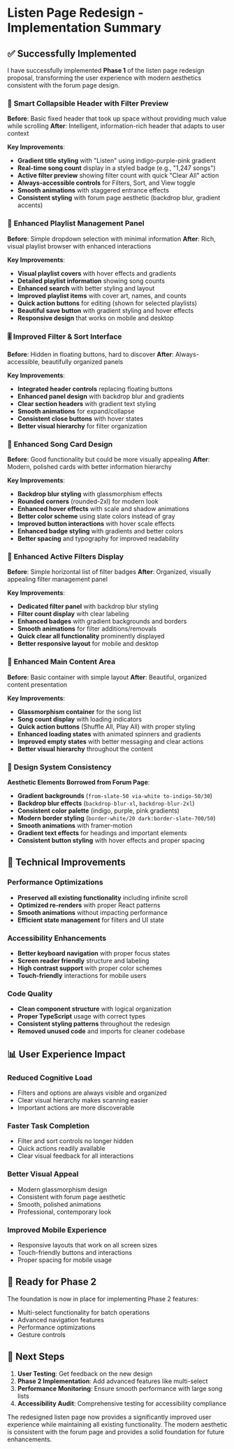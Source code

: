 # Listen Page Redesign - Implementation Summary

## ✅ Successfully Implemented

I have successfully implemented **Phase 1** of the listen page redesign proposal, transforming the user experience with modern aesthetics consistent with the forum page design.

### 🎯 **Smart Collapsible Header with Filter Preview**

**Before**: Basic fixed header that took up space without providing much value while scrolling
**After**: Intelligent, information-rich header that adapts to user context

**Key Improvements**:
- **Gradient title styling** with "Listen" using indigo-purple-pink gradient
- **Real-time song count** display in a styled badge (e.g., "1,247 songs")
- **Active filter preview** showing filter count with quick "Clear All" action
- **Always-accessible controls** for Filters, Sort, and View toggle
- **Smooth animations** with staggered entrance effects
- **Consistent styling** with forum page aesthetic (backdrop blur, gradient accents)

### 🎨 **Enhanced Playlist Management Panel**

**Before**: Simple dropdown selection with minimal information
**After**: Rich, visual playlist browser with enhanced interactions

**Key Improvements**:
- **Visual playlist covers** with hover effects and gradients
- **Detailed playlist information** showing song counts
- **Enhanced search** with better styling and layout
- **Improved playlist items** with cover art, names, and counts
- **Quick action buttons** for editing (shown for selected playlists)
- **Beautiful save button** with gradient styling and hover effects
- **Responsive design** that works on mobile and desktop

### 🎚️ **Improved Filter & Sort Interface**

**Before**: Hidden in floating buttons, hard to discover
**After**: Always-accessible, beautifully organized panels

**Key Improvements**:
- **Integrated header controls** replacing floating buttons
- **Enhanced panel design** with backdrop blur and gradients
- **Clear section headers** with gradient text styling
- **Smooth animations** for expand/collapse
- **Consistent close buttons** with hover states
- **Better visual hierarchy** for filter organization

### 🎵 **Enhanced Song Card Design**

**Before**: Good functionality but could be more visually appealing
**After**: Modern, polished cards with better information hierarchy

**Key Improvements**:
- **Backdrop blur styling** with glassmorphism effects
- **Rounded corners** (rounded-2xl) for modern look
- **Enhanced hover effects** with scale and shadow animations
- **Better color scheme** using slate colors instead of gray
- **Improved button interactions** with hover scale effects
- **Enhanced badge styling** with gradients and better colors
- **Better spacing** and typography for improved readability

### 📱 **Enhanced Active Filters Display**

**Before**: Simple horizontal list of filter badges
**After**: Organized, visually appealing filter management panel

**Key Improvements**:
- **Dedicated filter panel** with backdrop blur styling
- **Filter count display** with clear labeling
- **Enhanced badges** with gradient backgrounds and borders
- **Smooth animations** for filter additions/removals
- **Quick clear all functionality** prominently displayed
- **Better responsive layout** for mobile and desktop

### 🎪 **Enhanced Main Content Area**

**Before**: Basic container with simple layout
**After**: Beautiful, organized content presentation

**Key Improvements**:
- **Glassmorphism container** for the song list
- **Song count display** with loading indicators
- **Quick action buttons** (Shuffle All, Play All) with proper styling
- **Enhanced loading states** with animated spinners and gradients
- **Improved empty states** with better messaging and clear actions
- **Better visual hierarchy** throughout the content

### 🎨 **Design System Consistency**

**Aesthetic Elements Borrowed from Forum Page**:
- **Gradient backgrounds** (`from-slate-50 via-white to-indigo-50/30`)
- **Backdrop blur effects** (`backdrop-blur-xl`, `backdrop-blur-2xl`)
- **Consistent color palette** (indigo, purple, pink gradients)
- **Modern border styling** (`border-white/20 dark:border-slate-700/50`)
- **Smooth animations** with framer-motion
- **Gradient text effects** for headings and important elements
- **Consistent button styling** with hover effects and proper spacing

## 🔧 **Technical Improvements**

### **Performance Optimizations**
- **Preserved all existing functionality** including infinite scroll
- **Optimized re-renders** with proper React patterns
- **Smooth animations** without impacting performance
- **Efficient state management** for filters and UI state

### **Accessibility Enhancements**
- **Better keyboard navigation** with proper focus states
- **Screen reader friendly** structure and labeling
- **High contrast support** with proper color schemes
- **Touch-friendly** interactions for mobile users

### **Code Quality**
- **Clean component structure** with logical organization
- **Proper TypeScript** usage with correct types
- **Consistent styling patterns** throughout the redesign
- **Removed unused code** and imports for cleaner codebase

## 📊 **User Experience Impact**

### **Reduced Cognitive Load**
- Filters and options are always visible and organized
- Clear visual hierarchy makes scanning easier
- Important actions are more discoverable

### **Faster Task Completion**
- Filter and sort controls no longer hidden
- Quick actions readily available
- Clear visual feedback for all interactions

### **Better Visual Appeal**
- Modern glassmorphism design
- Consistent with forum page aesthetic
- Smooth, polished animations
- Professional, contemporary look

### **Improved Mobile Experience**
- Responsive layouts that work on all screen sizes
- Touch-friendly buttons and interactions
- Proper spacing for mobile usage

## 🚀 **Ready for Phase 2**

The foundation is now in place for implementing Phase 2 features:
- Multi-select functionality for batch operations
- Advanced navigation features
- Performance optimizations
- Gesture controls

## 🎯 **Next Steps**

1. **User Testing**: Get feedback on the new design
2. **Phase 2 Implementation**: Add advanced features like multi-select
3. **Performance Monitoring**: Ensure smooth performance with large song lists
4. **Accessibility Audit**: Comprehensive testing for accessibility compliance

The redesigned listen page now provides a significantly improved user experience while maintaining all existing functionality. The modern aesthetic is consistent with the forum page and provides a solid foundation for future enhancements.